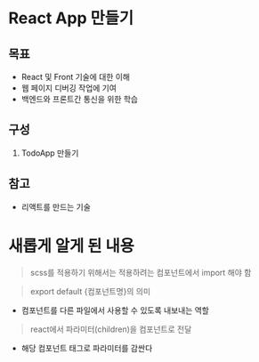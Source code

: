 # React App 만들기

## 목표

- React 및 Front 기술에 대한 이해
- 웹 페이지 디버깅 작업에 기여
- 백엔드와 프론트간 통신을 위한 학습

## 구성

1. TodoApp 만들기

## 참고

- 리액트를 만드는 기술

# 새롭게 알게 된 내용

> scss를 적용하기 위해서는 적용하려는 컴포넌트에서 import 해야 함

> export default {컴포넌트명}의 의미

- 컴포넌트를 다른 파일에서 사용할 수 있도록 내보내는 역할

> react에서 파라미터(children)을 컴포넌트로 전달

- 해당 컴포넌트 태그로 파라미터를 감싼다
